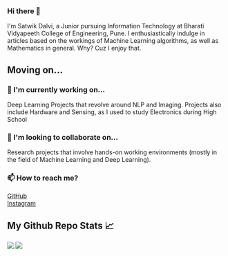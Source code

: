 ### Hi there 👋
 I'm Satwik Dalvi, a Junior pursuing Information Technology at Bharati Vidyapeeth College of Engineering, Pune. 
 I enthusiastically indulge in articles based on the workings of Machine Learning algorithms, as well as Mathematics in general. Why? Cuz I enjoy that.
 
 ## Moving on...
 ### 🔭 I'm currently working on...
 Deep Learning Projects that revolve around NLP and Imaging.
 Projects also include Hardware and Sensing, as I used to study Electronics during High School
 
 ###  👯 I'm looking to collaborate on...
 Research projects that involve hands-on working environments (mostly in the field of Machine Learning and Deep Learning).
 
 ### 📫 How to reach me?
 [GitHub](https://github.com/7wikd/) <br />
 [Instagram](https://www.instagram.com/7wikd/)
 
 ## My Github Repo Stats 📈

<img align="left" src="https://github-readme-stats.vercel.app/api/?username=7wikd&show_icons=true&title_color=73ffbb&icon_color=73ffbb&text_color=73ffbb&bg_color=151515&count_private=true&hide_title=true" />

<img align="left" src="https://github-readme-stats.vercel.app/api/top-langs/?username=7wikd&show_icons=true&title_color=73ffbb&icon_color=73ffbb&text_color=fff&bg_color=151515&count_private=true&layout=compact" />
 
<!--
**7wikd/7wikd** is a ✨ _special_ ✨ repository because its `README.md` (this file) appears on your GitHub profile.

Here are some ideas to get you started:

- 🔭 I’m currently working on ...
- 🌱 I’m currently learning ...
- 👯 I’m looking to collaborate on ...
- 🤔 I’m looking for help with ...
- 💬 Ask me about ...
- 📫 How to reach me: ...
- 😄 Pronouns: ...
- ⚡ Fun fact: ...
-->
